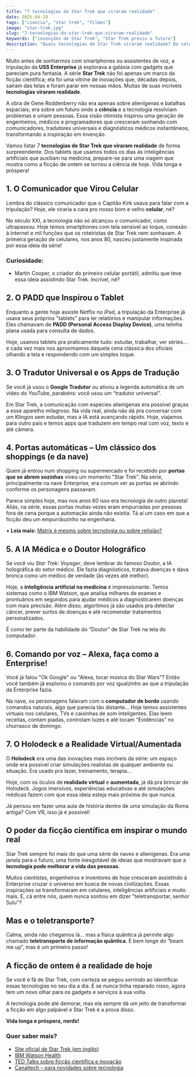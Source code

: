 ```yaml
---
title: "7 tecnologias do Star Trek que viraram realidade"
date: 2025-04-29
tags: ["ciencia", "star trek", "filmes"] 
image: "star-trek.jpg"
slug: "7-tecnologias-do-star-trek-que-viraram-realidade"
keywords: ["invenções de Star Trek", "Star Trek previu o futuro"]
description: "Quais tecnologias de Star Trek viraram realidade? Do celular à IA, descubra 7 invenções que saíram da série para o nosso dia a dia!"
---
```


Muito antes de sonharmos com smartphones ou assistentes de voz, a tripulação da **USS Enterprise** já explorava a galáxia com gadgets que pareciam pura fantasia. A série **Star Trek** não foi apenas um marco da ficção científica; ela foi uma vitrine de inovações que, décadas depois, saíram das telas e foram parar em nossas mãos. Muitas de suas incríveis **tecnologias viraram realidade**.

A obra de Gene Roddenberry não era apenas sobre alienígenas e batalhas espaciais; era sobre um futuro onde a **ciência** e a tecnologia resolviam problemas e uniam pessoas. Essa visão otimista inspirou uma geração de engenheiros, médicos e programadores que cresceram sonhando com comunicadores, tradutores universais e diagnósticos médicos instantâneos, transformando a inspiração em invenção.

Vamos listar 7 **tecnologias de Star Trek que viraram realidade** de forma surpreendente. Dos tablets que usamos todos os dias às inteligências artificiais que auxiliam na medicina, prepare-se para uma viagem que mostra como a ficção de ontem se tornou a ciência de hoje. Vida longa e próspera!

## 1. O Comunicador que Virou Celular

Lembra do clássico comunicador que o Capitão Kirk usava para falar com a tripulação? Hoje, ele viraria a cara pro nosso bom e velho **celular**, né?

No século XXI, a tecnologia não só alcançou o comunicador, como ultrapassou. Hoje temos smartphones com tela sensível ao toque, conexão à internet e mil funções que os roteiristas de Star Trek nem sonhavam. A primeira geração de celulares, nos anos 80, nasceu justamente inspirada por essa ideia da série!

### Curiosidade:

*   Martin Cooper, o criador do primeiro celular portátil, admitiu que teve essa ideia assistindo Star Trek. Incrível, né?

## 2. O PADD que Inspirou o Tablet

Enquanto a gente hoje assiste Netflix no iPad, a tripulação da Enterprise já usava seus próprios "tablets" para ler relatórios e manipular informações. Eles chamavam de **PADD (Personal Access Display Device)**, uma telinha plana usada para consulta de dados.

Hoje, usamos tablets pra praticamente tudo: estudar, trabalhar, ver séries... e cada vez mais nos aproximamos daquela cena clássica dos oficiais olhando a tela e respondendo com um simples toque.

## 3. O Tradutor Universal e os Apps de Tradução

Se você já usou o **Google Tradutor** ou ativou a legenda automática de um vídeo do YouTube, parabéns: você usou um “tradutor universal”.

Em Star Trek, a comunicação com espécies alienígenas era possível graças a esse aparelho milagroso. Na vida real, ainda não dá pra conversar com um Klingon sem estudar, mas a IA está avançando rápido. Hoje, viajamos para outro país e temos apps que traduzem em tempo real com voz, texto e até câmera.

## 4. Portas automáticas – Um clássico dos shoppings (e da nave)

Quem já entrou num shopping ou supermercado e foi recebido por **portas que se abrem sozinhas** viveu um momento "Star Trek". Na série, principalmente na nave Enterprise, era comum ver as portas se abrindo conforme os personagens passavam.

Parece simples hoje, mas nos anos 60 isso era tecnologia de outro planeta! Aliás, na série, essas portas muitas vezes eram empurradas por pessoas fora de cena porque a automação ainda não existia. Tá aí um caso em que a ficção deu um empurrãozinho na engenharia.

**+ Leia mais:** [Matrix é mesmo sobre tecnologia ou sobre religião?](/matrix-e-mesmo-sobre-tecnologia-ou-sobre-religiao/)

## 5. A IA Médica e o Doutor Holográfico

Se você viu _Star Trek: Voyager_, deve lembrar do famoso Doutor, a IA holográfica do setor médico. Ele fazia diagnósticos, tratava doenças e dava bronca como um médico de verdade (às vezes até melhor).

Hoje, a **inteligência artificial na medicina** é impressionante. Temos sistemas como o IBM Watson, que analisa milhares de exames e prontuários em segundos para ajudar médicos a diagnosticarem doenças com mais precisão. Além disso, algoritmos já são usados pra detectar câncer, prever surtos de doenças e até recomendar tratamentos personalizados.

É como ter parte da habilidade do “Doutor” de Star Trek na tela do computador.

## 6. Comando por voz – Alexa, faça como a Enterprise!

Você já falou "Ok Google" ou "Alexa, tocar música do Star Wars"? Então você também já explorou o comando por voz igualzinho ao que a tripulação da Enterprise fazia.

Na nave, os personagens falavam com o **computador de bordo** usando comandos naturais, algo que parecia tão distante... Hoje temos assistentes virtuais nos celulares, TVs e caixinhas de som inteligentes. Elas leem receitas, contam piadas, controlam luzes e até tocam “Evidências” no churrasco de domingo.

## 7. O Holodeck e a Realidade Virtual/Aumentada

O **Holodeck** era uma das inovações mais incríveis da série: um espaço onde era possível criar simulações realistas de qualquer ambiente ou situação. Era usado pra lazer, treinamento, terapia...

Hoje, com os óculos de **realidade virtual** e **aumentada**, já dá pra brincar de Holodeck. Jogos imersivos, experiências educativas e até simulações médicas fazem com que essa ideia esteja mais próxima do que nunca.

Já pensou em fazer uma aula de história dentro de uma simulação da Roma antiga? Com VR, isso já é possível!

## O poder da ficção científica em inspirar o mundo real

Star Trek sempre foi mais do que uma série de naves e alienígenas. Era uma janela para o futuro, uma fonte inesgotável de ideias que mostravam que a **tecnologia pode melhorar a vida das pessoas**.

Muitos cientistas, engenheiros e inventores de hoje cresceram assistindo à Enterprise cruzar o universo em busca de novas civilizações. Essas inspirações se transformaram em celulares, inteligências artificiais e muito mais. E, cá entre nós, quem nunca sonhou em dizer "teletransportar, senhor Sulu"?

## Mas e o teletransporte?

Calma, ainda não chegamos lá... mas a física quântica já permite algo chamado **teletransporte de informação quântica**. É bem longe do “beam me up”, mas é um primeiro passo!

## A ficção de ontem é a realidade de hoje

Se você é fã de Star Trek, com certeza se pegou sorrindo ao identificar essas tecnologias no seu dia a dia. E se nunca tinha reparado nisso, agora tem um novo olhar para os gadgets e serviços à sua volta.

A tecnologia pode até demorar, mas ela sempre dá um jeito de transformar a ficção em algo palpável e Star Trek é a prova disso.

**Vida longa e próspera, nerds!**

### Quer saber mais?

*   [Site oficial de Star Trek (em inglês)](https://www.startrek.com)
*   [IBM Watson Health](https://www.ibm.com/watson-health)
*   [TED Talks sobre ficção científica e inovação](https://www.ted.com/talks)
*   [Canaltech – para novidades sobre tecnologia](https://canaltech.com.br)